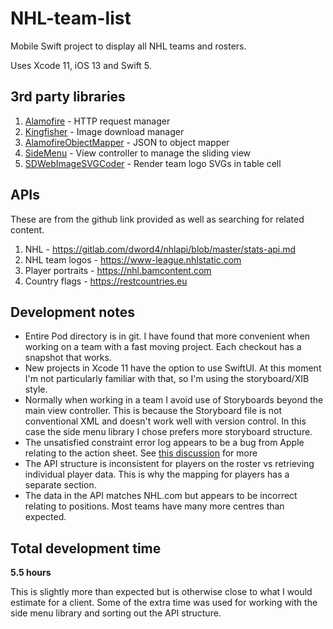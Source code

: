 # NHL-team-list
Mobile Swift project to display all NHL teams and rosters.

Uses Xcode 11, iOS 13 and Swift 5.

## 3rd party libraries

1. [Alamofire](https://github.com/Alamofire/Alamofire) - HTTP request manager
2. [Kingfisher](https://github.com/onevcat/Kingfisher) - Image download manager
3. [AlamofireObjectMapper](https://github.com/tristanhimmelman/AlamofireObjectMapper) - JSON to object mapper
4. [SideMenu](https://github.com/jonkykong/SideMenu) - View controller to manage the sliding view
5. [SDWebImageSVGCoder](https://github.com/SDWebImage/SDWebImageSVGCoder) - Render team logo SVGs in table cell

## APIs

These are from the github link provided as well as searching for related content.

1. NHL - https://gitlab.com/dword4/nhlapi/blob/master/stats-api.md
2. NHL team logos - https://www-league.nhlstatic.com
3. Player portraits - https://nhl.bamcontent.com
4. Country flags - https://restcountries.eu

## Development notes

* Entire Pod directory is in git. I have found that more convenient when working on a team with a fast moving project. Each checkout has a snapshot that works.
* New projects in Xcode 11 have the option to use SwiftUI. At this moment I'm not particularly familiar with that, so I'm using the storyboard/XIB style.
* Normally when working in a team I avoid use of Storyboards beyond the main view controller. This is because the Storyboard file is not conventional XML and doesn't work well with version control. In this case the side menu library I chose prefers more storyboard structure.
* The unsatisfied constraint error log appears to be a bug from Apple relating to the action sheet. See [this discussion](https://stackoverflow.com/questions/55653187/swift-default-alertviewcontroller-breaking-constraints) for more
* The API structure is inconsistent for players on the roster vs retrieving individual player data. This is why the mapping for players has a separate section.
* The data in the API matches NHL.com but appears to be incorrect relating to positions. Most teams have many more centres than expected.

## Total development time
**5.5 hours**

This is slightly more than expected but is otherwise close to what I would estimate for a client. Some of the extra time was used for working with the side menu library and sorting out the API structure.
